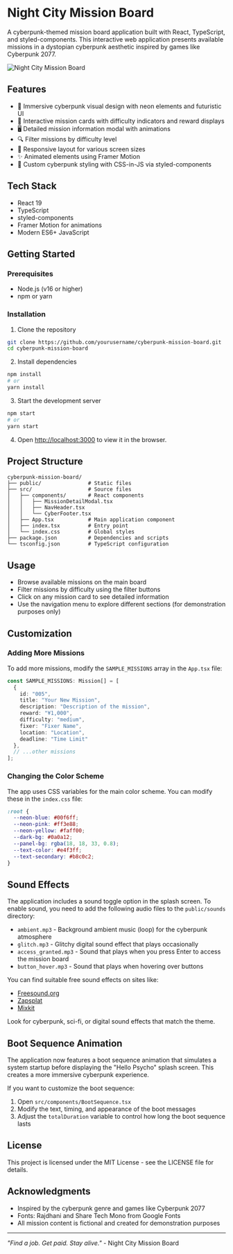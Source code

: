 # Night City Mission Board

A cyberpunk-themed mission board application built with React, TypeScript, and styled-components. This interactive web application presents available missions in a dystopian cyberpunk aesthetic inspired by games like Cyberpunk 2077.

![Night City Mission Board](https://placeholder-for-screenshot.com)

## Features

- 🌃 Immersive cyberpunk visual design with neon elements and futuristic UI
- 💾 Interactive mission cards with difficulty indicators and reward displays
- 🖥️ Detailed mission information modal with animations
- 🔍 Filter missions by difficulty level
- 📱 Responsive layout for various screen sizes
- ✨ Animated elements using Framer Motion
- 🎨 Custom cyberpunk styling with CSS-in-JS via styled-components

## Tech Stack

- React 19
- TypeScript
- styled-components
- Framer Motion for animations
- Modern ES6+ JavaScript

## Getting Started

### Prerequisites

- Node.js (v16 or higher)
- npm or yarn

### Installation

1. Clone the repository
```bash
git clone https://github.com/yourusername/cyberpunk-mission-board.git
cd cyberpunk-mission-board
```

2. Install dependencies
```bash
npm install
# or
yarn install
```

3. Start the development server
```bash
npm start
# or
yarn start
```

4. Open [http://localhost:3000](http://localhost:3000) to view it in the browser.

## Project Structure

```
cyberpunk-mission-board/
├── public/               # Static files
├── src/                  # Source files
│   ├── components/       # React components
│   │   ├── MissionDetailModal.tsx
│   │   ├── NavHeader.tsx
│   │   └── CyberFooter.tsx
│   ├── App.tsx           # Main application component
│   ├── index.tsx         # Entry point
│   └── index.css         # Global styles
├── package.json          # Dependencies and scripts
└── tsconfig.json         # TypeScript configuration
```

## Usage

- Browse available missions on the main board
- Filter missions by difficulty using the filter buttons
- Click on any mission card to see detailed information
- Use the navigation menu to explore different sections (for demonstration purposes only)

## Customization

### Adding More Missions

To add more missions, modify the `SAMPLE_MISSIONS` array in the `App.tsx` file:

```typescript
const SAMPLE_MISSIONS: Mission[] = [
  {
    id: "005",
    title: "Your New Mission",
    description: "Description of the mission",
    reward: "¥1,000",
    difficulty: "medium",
    fixer: "Fixer Name",
    location: "Location",
    deadline: "Time Limit"
  },
  // ...other missions
];
```

### Changing the Color Scheme

The app uses CSS variables for the main color scheme. You can modify these in the `index.css` file:

```css 
:root {
  --neon-blue: #00f6ff;
  --neon-pink: #ff3e88;
  --neon-yellow: #faff00;
  --dark-bg: #0a0a12;
  --panel-bg: rgba(18, 18, 33, 0.8);
  --text-color: #e4f3ff;
  --text-secondary: #b8c0c2;
}
```

## Sound Effects

The application includes a sound toggle option in the splash screen. To enable sound, you need to add the following audio files to the `public/sounds` directory:

- `ambient.mp3` - Background ambient music (loop) for the cyberpunk atmosphere
- `glitch.mp3` - Glitchy digital sound effect that plays occasionally
- `access_granted.mp3` - Sound that plays when you press Enter to access the mission board
- `button_hover.mp3` - Sound that plays when hovering over buttons

You can find suitable free sound effects on sites like:
- [Freesound.org](https://freesound.org/)
- [Zapsplat](https://www.zapsplat.com/)
- [Mixkit](https://mixkit.co/free-sound-effects/)

Look for cyberpunk, sci-fi, or digital sound effects that match the theme.

## Boot Sequence Animation

The application now features a boot sequence animation that simulates a system startup before displaying the "Hello Psycho" splash screen. This creates a more immersive cyberpunk experience.

If you want to customize the boot sequence:
1. Open `src/components/BootSequence.tsx`
2. Modify the text, timing, and appearance of the boot messages
3. Adjust the `totalDuration` variable to control how long the boot sequence lasts

## License

This project is licensed under the MIT License - see the LICENSE file for details.

## Acknowledgments

- Inspired by the cyberpunk genre and games like Cyberpunk 2077
- Fonts: Rajdhani and Share Tech Mono from Google Fonts
- All mission content is fictional and created for demonstration purposes

---

*"Find a job. Get paid. Stay alive."* - Night City Mission Board
